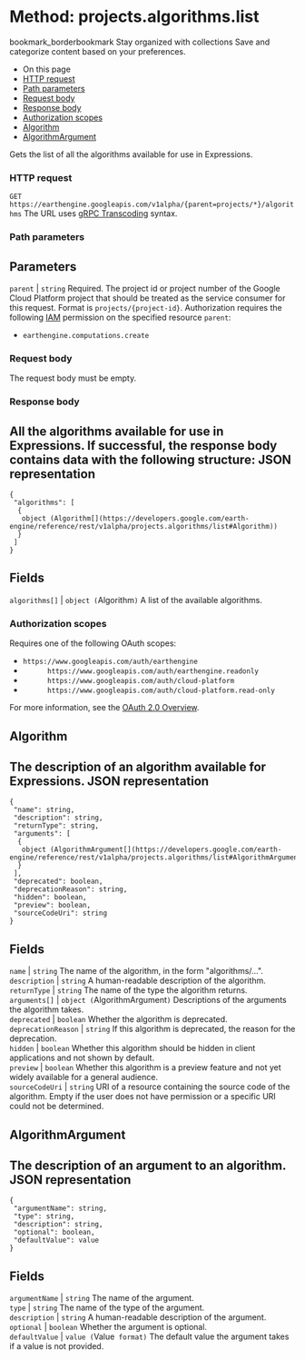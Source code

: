  
#  Method: projects.algorithms.list 
bookmark_borderbookmark Stay organized with collections  Save and categorize content based on your preferences.
  * On this page
  * [HTTP request](https://developers.google.com/earth-engine/reference/rest/v1alpha/projects.algorithms/list#http-request)
  * [Path parameters](https://developers.google.com/earth-engine/reference/rest/v1alpha/projects.algorithms/list#path-parameters)
  * [Request body](https://developers.google.com/earth-engine/reference/rest/v1alpha/projects.algorithms/list#request-body)
  * [Response body](https://developers.google.com/earth-engine/reference/rest/v1alpha/projects.algorithms/list#response-body)
  * [Authorization scopes](https://developers.google.com/earth-engine/reference/rest/v1alpha/projects.algorithms/list#authorization-scopes)
  * [Algorithm](https://developers.google.com/earth-engine/reference/rest/v1alpha/projects.algorithms/list#algorithm)
  * [AlgorithmArgument](https://developers.google.com/earth-engine/reference/rest/v1alpha/projects.algorithms/list#algorithmargument)


Gets the list of all the algorithms available for use in Expressions.
### HTTP request
`GET https://earthengine.googleapis.com/v1alpha/{parent=projects/*}/algorithms`
The URL uses [gRPC Transcoding](https://google.aip.dev/127) syntax.
### Path parameters
Parameters  
---  
`parent` |  `string` Required. The project id or project number of the Google Cloud Platform project that should be treated as the service consumer for this request. Format is `projects/{project-id}`. Authorization requires the following [IAM](https://cloud.google.com/iam/docs/) permission on the specified resource `parent`:
  * `earthengine.computations.create`

  
### Request body
The request body must be empty.
### Response body
All the algorithms available for use in Expressions.
If successful, the response body contains data with the following structure:
JSON representation  
---  
```
{
 "algorithms": [
  {
   object (Algorithm[](https://developers.google.com/earth-engine/reference/rest/v1alpha/projects.algorithms/list#Algorithm))
  }
 ]
}
```
  
Fields  
---  
`algorithms[]` |  `object (`Algorithm[](https://developers.google.com/earth-engine/reference/rest/v1alpha/projects.algorithms/list#Algorithm)`)` A list of the available algorithms.  
### Authorization scopes
Requires one of the following OAuth scopes:
  * `https://www.googleapis.com/auth/earthengine`
  * `      https://www.googleapis.com/auth/earthengine.readonly`
  * `      https://www.googleapis.com/auth/cloud-platform`
  * `      https://www.googleapis.com/auth/cloud-platform.read-only`


For more information, see the [OAuth 2.0 Overview](https://developers.google.com/identity/protocols/OAuth2).
## Algorithm
The description of an algorithm available for Expressions.
JSON representation  
---  
```
{
 "name": string,
 "description": string,
 "returnType": string,
 "arguments": [
  {
   object (AlgorithmArgument[](https://developers.google.com/earth-engine/reference/rest/v1alpha/projects.algorithms/list#AlgorithmArgument))
  }
 ],
 "deprecated": boolean,
 "deprecationReason": string,
 "hidden": boolean,
 "preview": boolean,
 "sourceCodeUri": string
}
```
  
Fields  
---  
`name` |  `string` The name of the algorithm, in the form "algorithms/...".  
`description` |  `string` A human-readable description of the algorithm.  
`returnType` |  `string` The name of the type the algorithm returns.  
`arguments[]` |  `object (`AlgorithmArgument[](https://developers.google.com/earth-engine/reference/rest/v1alpha/projects.algorithms/list#AlgorithmArgument)`)` Descriptions of the arguments the algorithm takes.  
`deprecated` |  `boolean` Whether the algorithm is deprecated.  
`deprecationReason` |  `string` If this algorithm is deprecated, the reason for the deprecation.  
`hidden` |  `boolean` Whether this algorithm should be hidden in client applications and not shown by default.  
`preview` |  `boolean` Whether this algorithm is a preview feature and not yet widely available for a general audience.  
`sourceCodeUri` |  `string` URI of a resource containing the source code of the algorithm. Empty if the user does not have permission or a specific URI could not be determined.  
## AlgorithmArgument
The description of an argument to an algorithm.
JSON representation  
---  
```
{
 "argumentName": string,
 "type": string,
 "description": string,
 "optional": boolean,
 "defaultValue": value
}
```
  
Fields  
---  
`argumentName` |  `string` The name of the argument.  
`type` |  `string` The name of the type of the argument.  
`description` |  `string` A human-readable description of the argument.  
`optional` |  `boolean` Whether the argument is optional.  
`defaultValue` |  `value (`Value[](https://protobuf.dev/reference/protobuf/google.protobuf/#value)` format)` The default value the argument takes if a value is not provided.  
